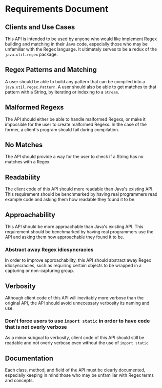 # Requirements Document

## Clients and Use Cases
This API is intended to be used by anyone who would like implement Regex building and matching in their Java code, especially those who may be unfamiliar with the Regex language. It ultimately serves to be a redux of the `java.util.regex` package.

## Regex Patterns and Matching
A user should be able to build any pattern that can be compiled into a `java.util.regex.Pattern`. A user should also be able to get matches to that pattern with a String, by iterating or indexing to a `Stream`.

## Malformed Regexs
The API should either be able to handle malformed Regexs, or make it impossible for the user to create malformed Regexs. In the case of the former, a client's program should fail during compilation.

## No Matches
The API should provide a way for the user to check if a String has no matches with a Regex.

## Readability
The client code of this API should more readable than Java's existing API. This requirement should be benchmarked by having real programmers read example code and asking them how readable they found it to be.

## Approachability
This API should be more approachable than Java's existing API. This requirement should be benchmarked by having real programmers use the API and asking them how approachable they found it to be.

### Abstract away Regex idiosyncracies
In order to improve approachability, this API should abstract away Regex idiosyncracies, such as requiring certain objects to be wrapped in a capturing or non-capturing group.

## Verbosity
Although client code of this API will inevitably more verbose than the original API, the API should avoid unnecessary verbosity its naming and use.

### Don't force users to use `import static` in order to have code that is not overly verbose
As a minor subgoal to verbosity, client code of this API should still be readable and not overly verbose even without the use of `import static`

## Documentation
Each class, method, and field of the API must be clearly documented, especially keeping in mind those who may be unfamiliar with Regex terms and concepts.
